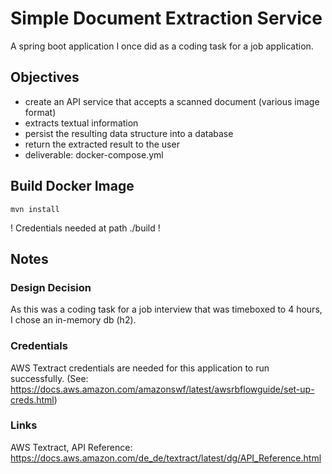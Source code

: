 Simple Document Extraction Service
========

A spring boot application I once did as a coding task for a job application.

## Objectives
* create an API service that accepts a scanned document (various image format)
* extracts textual information
* persist the resulting data structure into a database
* return the extracted result to the user
* deliverable: docker-compose.yml

## Build Docker Image
```
mvn install
```
! Credentials needed at path ./build !

## Notes
### Design Decision
As this was a coding task for a job interview that was timeboxed to 4 hours, I chose an in-memory db (h2).

### Credentials
AWS Textract credentials are needed for this application to run successfully. (See: https://docs.aws.amazon.com/amazonswf/latest/awsrbflowguide/set-up-creds.html)


### Links
AWS Textract, API Reference: https://docs.aws.amazon.com/de_de/textract/latest/dg/API_Reference.html